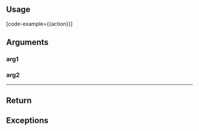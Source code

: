 ```java

```

## Usage

[code-example={{action}}]

## Arguments

### arg1

### arg2

---

## Return

## Exceptions
